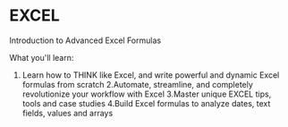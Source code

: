 # EXCEL
Introduction to Advanced Excel Formulas


What you'll learn:
1. Learn how to THINK like Excel, and write powerful and dynamic Excel formulas from scratch
2.Automate, streamline, and completely revolutionize your workflow with Excel
3.Master unique EXCEL tips, tools and case studies
4.Build Excel formulas to analyze dates, text fields, values and arrays

